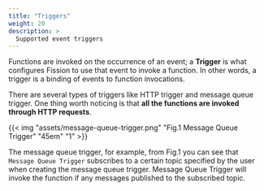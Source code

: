 ```yaml
---
title: "Triggers"
weight: 20
description: >
  Supported event triggers
---
```


Functions are invoked on the occurrence of an event; a **Trigger** is what configures Fission to use that event to invoke a function.
In other words, a trigger is a binding of events to function invocations.

There are several types of triggers like HTTP trigger and message queue trigger.
One thing worth noticing is that **all the functions are invoked through HTTP requests**.

{{< img "assets/message-queue-trigger.png" "Fig.1 Message Queue Trigger" "45em" "1" >}}

The message queue trigger, for example, from Fig.1 you can see that `Message Queue Trigger` subscribes to a certain topic specified by the user when creating the message queue trigger.
Message Queue Trigger will invoke the function if any messages published to the subscribed topic.
